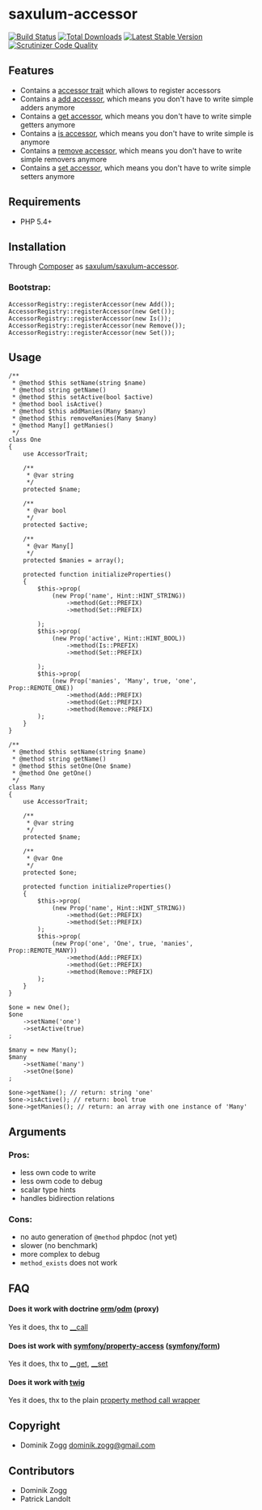 # saxulum-accessor

[![Build Status](https://api.travis-ci.org/saxulum/saxulum-accessor.png?branch=master)](https://travis-ci.org/saxulum/saxulum-accessor)
[![Total Downloads](https://poser.pugx.org/saxulum/saxulum-accessor/downloads.png)](https://packagist.org/packages/saxulum/saxulum-accessor)
[![Latest Stable Version](https://poser.pugx.org/saxulum/saxulum-accessor/v/stable.png)](https://packagist.org/packages/saxulum/saxulum-accessor)
[![Scrutinizer Code Quality](https://scrutinizer-ci.com/g/saxulum/saxulum-accessor/badges/quality-score.png?b=master)](https://scrutinizer-ci.com/g/saxulum/saxulum-accessor/?branch=master)

## Features

 * Contains a [accessor trait][1] which allows to register accessors
 * Contains a [add accessor][2], which means you don't have to write simple adders anymore
 * Contains a [get accessor][3], which means you don't have to write simple getters anymore
 * Contains a [is accessor][4], which means you don't have to write simple is anymore
 * Contains a [remove accessor][5], which means you don't have to write simple removers anymore
 * Contains a [set accessor][6], which means you don't have to write simple setters anymore


## Requirements

 * PHP 5.4+


## Installation

Through [Composer](http://getcomposer.org) as [saxulum/saxulum-accessor][7].

### Bootstrap:

``` {.php}
AccessorRegistry::registerAccessor(new Add());
AccessorRegistry::registerAccessor(new Get());
AccessorRegistry::registerAccessor(new Is());
AccessorRegistry::registerAccessor(new Remove());
AccessorRegistry::registerAccessor(new Set());
```

## Usage

``` {.php}
/**
 * @method $this setName(string $name)
 * @method string getName()
 * @method $this setActive(bool $active)
 * @method bool isActive()
 * @method $this addManies(Many $many)
 * @method $this removeManies(Many $many)
 * @method Many[] getManies()
 */
class One
{
    use AccessorTrait;

    /**
     * @var string
     */
    protected $name;

    /**
     * @var bool
     */
    protected $active;

    /**
     * @var Many[]
     */
    protected $manies = array();

    protected function initializeProperties()
    {
        $this->prop(
            (new Prop('name', Hint::HINT_STRING))
                ->method(Get::PREFIX)
                ->method(Set::PREFIX)

        );
        $this->prop(
            (new Prop('active', Hint::HINT_BOOL))
                ->method(Is::PREFIX)
                ->method(Set::PREFIX)

        );
        $this->prop(
            (new Prop('manies', 'Many', true, 'one', Prop::REMOTE_ONE))
                ->method(Add::PREFIX)
                ->method(Get::PREFIX)
                ->method(Remove::PREFIX)
        );
    }
}

/**
 * @method $this setName(string $name)
 * @method string getName()
 * @method $this setOne(One $name)
 * @method One getOne()
 */
class Many
{
    use AccessorTrait;

    /**
     * @var string
     */
    protected $name;

    /**
     * @var One
     */
    protected $one;

    protected function initializeProperties()
    {
        $this->prop(
            (new Prop('name', Hint::HINT_STRING))
                ->method(Get::PREFIX)
                ->method(Set::PREFIX)
        );
        $this->prop(
            (new Prop('one', 'One', true, 'manies', Prop::REMOTE_MANY))
                ->method(Add::PREFIX)
                ->method(Get::PREFIX)
                ->method(Remove::PREFIX)
        );
    }
}

$one = new One();
$one
    ->setName('one')
    ->setActive(true)
;

$many = new Many();
$many
    ->setName('many')
    ->setOne($one)
;

$one->getName(); // return: string 'one'
$one->isActive(); // return: bool true
$one->getManies(); // return: an array with one instance of 'Many'
```


## Arguments

### Pros:

- less own code to write
- less owm code to debug
- scalar type hints
- handles bidirection relations

### Cons:

- no auto generation of `@method` phpdoc (not yet)
- slower (no benchmark)
- more complex to debug
- `method_exists` does not work


## FAQ

#### Does it work with doctrine [orm][8]/[odm][9] (proxy)

Yes it does, thx to [__call][10]

#### Does ist work with [symfony/property-access][11] ([symfony/form][12])

Yes it does, thx to [__get][13], [__set][14]

#### Does it work with [twig][15]

Yes it does, thx to the plain [property method call wrapper][16]


## Copyright

* Dominik Zogg <dominik.zogg@gmail.com>


## Contributors

* Dominik Zogg
* Patrick Landolt


[1]: https://github.com/saxulum/saxulum-accessor/blob/master/src/Saxulum/Accessor/AccessorTrait.php
[2]: https://github.com/saxulum/saxulum-accessor/blob/master/src/Saxulum/Accessor/Accessors/Add.php
[3]: https://github.com/saxulum/saxulum-accessor/blob/master/src/Saxulum/Accessor/Accessors/Get.php
[4]: https://github.com/saxulum/saxulum-accessor/blob/master/src/Saxulum/Accessor/Accessors/Is.php
[5]: https://github.com/saxulum/saxulum-accessor/blob/master/src/Saxulum/Accessor/Accessors/Remove.php
[6]: https://github.com/saxulum/saxulum-accessor/blob/master/src/Saxulum/Accessor/Accessors/Set.php
[7]: https://packagist.org/packages/saxulum/saxulum-accessor
[8]: https://github.com/doctrine/doctrine2
[9]: https://github.com/doctrine/mongodb-odm
[10]: https://github.com/saxulum/saxulum-accessor/blob/master/src/Saxulum/Accessor/AccessorTrait.php#L28
[11]: https://github.com/symfony/PropertyAccess
[12]: https://github.com/symfony/Form
[13]: https://github.com/saxulum/saxulum-accessor/blob/master/src/Saxulum/Accessor/AccessorTrait.php#L40
[14]: https://github.com/saxulum/saxulum-accessor/blob/master/src/Saxulum/Accessor/AccessorTrait.php#L53
[15]: http://twig.sensiolabs.org
[16]: https://github.com/saxulum/saxulum-accessor/blob/master/src/Saxulum/Accessor/AccessorTrait.php#L71